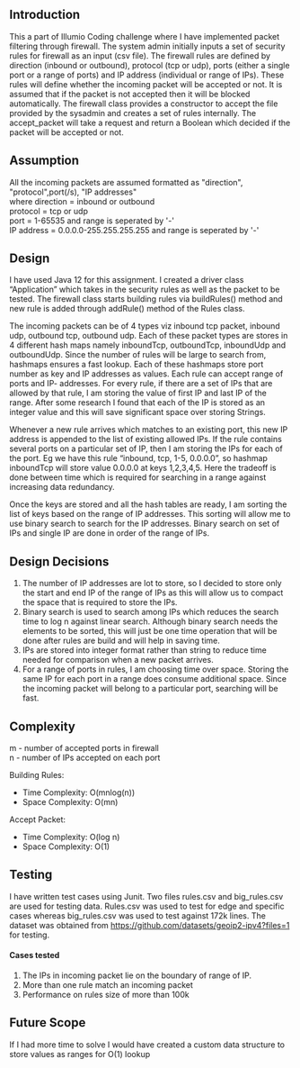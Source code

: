 
## Introduction
This a part of Illumio Coding challenge where I have implemented packet filtering through firewall. The system admin initially inputs a set of security rules for firewall as an input (csv file). The firewall rules are defined by direction (inbound or outbound), protocol (tcp or udp), ports (either a single port or a range of ports) and IP address (individual or range of IPs). These rules will define whether the incoming packet will be accepted or not. It is assumed that if the packet is not accepted then it will be blocked automatically. The firewall class provides a constructor to accept the file provided by the sysadmin and creates a set of rules internally. The accept_packet will take a request and return a Boolean which decided if the packet will be accepted or not. 

## Assumption
All the incoming packets are assumed formatted as "direction", "protocol",port(/s), "IP addresses"
</br>
where direction = inbound or outbound</br>
protocol = tcp or udp </br>
port = 1-65535 and range is seperated by '-' </br>
IP address = 0.0.0.0-255.255.255.255 and range is seperated by '-'

## Design
I have used Java 12 for this assignment. I created a driver class “Application” which takes in the security rules as well as the packet to be tested. The firewall class starts building rules via buildRules() method and new rule is added through addRule() method of the Rules class. 

The incoming packets can be of 4 types viz inbound tcp packet, inbound udp, outbound tcp, outbound udp. Each of these packet types are stores in 4 different hash maps namely inboundTcp, outboundTcp, inboundUdp and outboundUdp. Since the number of rules will be large to search from, hashmaps ensures a fast lookup. Each of these hashmaps store port number as key and IP addresses as values. Each rule can accept range of ports and IP- addresses. For every rule, if there are a set of IPs that are allowed by that rule, I am storing the value of first IP and last IP of the range. After some research I found that each of the IP is stored as an integer value and this will save significant space over storing Strings. 

Whenever a new rule arrives which matches to an existing port, this new IP address is appended to the list of existing allowed IPs. If the rule contains several ports on a particular set of IP, then I am storing the IPs for each of the port. Eg we have this rule “inbound, tcp, 1-5, 0.0.0.0”, so hashmap inboundTcp will store value 0.0.0.0 at keys 1,2,3,4,5. Here the tradeoff is done between time which is required for searching in a range against increasing data redundancy.  

Once the keys are stored and all the hash tables are ready, I am sorting the list of keys based on the range of IP addresses. This sorting will allow me to use binary search to search for the IP addresses. Binary search on set of IPs and single IP are done in order of the range of IPs. 

## Design Decisions 
1. The number of IP addresses are lot to store, so I decided to store only the start and end IP of the range of IPs as this will allow us to compact the space that is required to store the IPs.
2. Binary search is used to search among IPs which reduces the search time to log n against linear search. Although binary search needs the elements to be sorted, this will just be one time operation that will be done after rules are build and will help in saving time.
3. IPs are stored into integer format rather than string to reduce time needed for comparison when a new packet arrives.
4.  For a range of ports in rules, I am choosing time over space. Storing the same IP for each port in a range does consume additional space. Since the incoming packet will belong to a particular port, searching will be fast.


## Complexity
m - number of accepted ports in firewall </br>
n - number of IPs accepted on each port

Building Rules:
* Time Complexity: O(mnlog(n))
* Space Complexity: O(mn)

Accept Packet:
* Time Complexity: O(log n)
* Space Complexity: O(1)



## Testing
I have written test cases using Junit. Two files rules.csv and big_rules.csv are used for testing data. Rules.csv was used to test for edge and specific cases whereas big_rules.csv was used to test against 172k lines. 
The dataset was obtained from https://github.com/datasets/geoip2-ipv4?files=1 for testing.

#### Cases tested
1. The IPs in incoming packet lie on the boundary of range of IP.
2. More than one rule match an incoming packet
3. Performance on rules size of more than 100k 

## Future Scope
If I had more time to solve I would have created a custom data structure to store values as ranges for O(1) lookup 
